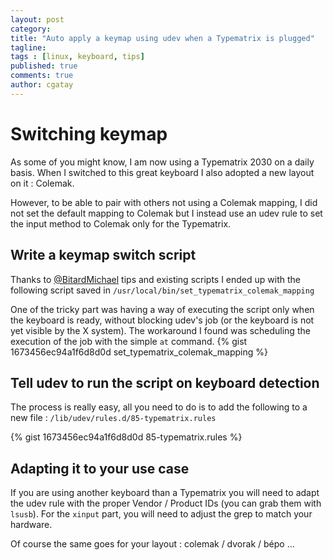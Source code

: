 ```yaml
---
layout: post
category:
title: "Auto apply a keymap using udev when a Typematrix is plugged"
tagline:
tags : [linux, keyboard, tips]
published: true
comments: true
author: cgatay
---
```


# Switching keymap

As some of you might know, I am now using a Typematrix 2030 on a daily basis. When I switched to this great keyboard I also adopted a new layout on it : Colemak.

However, to be able to pair with others not using a Colemak mapping, I did not set the default mapping to Colemak but I instead use an udev rule to set the input method to Colemak only for the Typematrix.


## Write a keymap switch script

Thanks to [@BitardMichael](https://twitter.com/BitardMichael) tips and existing scripts I ended up with the following script saved in `/usr/local/bin/set_typematrix_colemak_mapping`

One of the tricky part was having a way of executing the script only when the keyboard is ready, without blocking udev's job (or the keyboard is not yet visible by the X system). The workaround I found was scheduling the execution of the job with the simple `at` command.
{% gist 1673456ec94a1f6d8d0d set_typematrix_colemak_mapping %}


## Tell udev to run the script on keyboard detection
The process is really easy, all you need to do is to add the following to a new file : `/lib/udev/rules.d/85-typematrix.rules`

{% gist 1673456ec94a1f6d8d0d 85-typematrix.rules %}


## Adapting it to your use case
If you are using another keyboard than a Typematrix you will need to adapt the udev rule with the proper Vendor / Product IDs (you can grab them with `lsusb`). 
For the `xinput` part, you will need to adjust the grep to match your hardware.

Of course the same goes for your layout : colemak / dvorak / bépo ...
